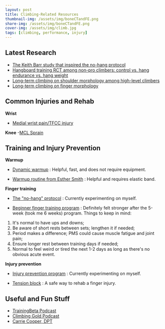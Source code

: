 ```yaml
---
layout: post
title: Climbing-Related Resources
thumbnail-img: /assets/img/boneCTandFE.png
share-img: /assets/img/boneCTandFE.png
cover-img: /assets/img/climb.jpg
tags: [climbing, performance, injury]
---
```


## Latest Research
- [The Keith Barr study that inspired the no-hang protocol](https://www.ncbi.nlm.nih.gov/pmc/articles/PMC5371618/)
- [Hangboard training RCT among non-pro climbers: control vs. hang endurance vs. hang weight](https://www.nature.com/articles/s41598-021-92898-2)
- [Long-term climbing on shoulder morphology among high-level climbers](https://www.sciencedirect.com/science/article/pii/S105827462100077X)
- [Long-term climbing on finger morphology](https://www.sciencedirect.com/science/article/pii/S1466853X21001528)

## Common Injuries and Rehab
**Wrist**
- [Medial wrist pain/TFCC injury](https://theclimbingdoctor.com/tfcc-injury-a-common-source-of-wrist-pain-in-climbers/)

**Knee**
-[MCL Sprain](https://drive.google.com/file/d/1u2UhO_jkI5y17dDsMjpDJqZih_Hp-cvM/view?usp=sharing)
## Training and Injury Prevention
**Warmup**
- [Dynamic warmup](https://www.youtube.com/watch?v=B86QxHCDiM0) : Helpful, fast, and does not require equipment.

- [Warmup routine from Esther Smith](https://www.youtube.com/watch?v=0-hs8b6vXOA) : Helpful and requires elastic band.

**Finger training**
- [The "no-hang" protocol](https://gripped.com/indoor-climbing/a-staggeringly-successful-new-hangboard-routine/) : Currently experimenting on myself.

- [Beginner finger training program](https://www.trainingbeta.com/beginner-finger-training-program/#:~:text=This%20program%20is%20for%20climbers,unique%20finger%20workouts%20every%20week) : Definitely felt stronger after the 5-week (took me 6 weeks) program. Things to keep in mind:
1. It's normal to have ups and downs;				
2. Be aware of short rests between sets; lengthen it if needed;				
3. Period makes a difference; PMS could cause muscle fatigue and joint pain;				
4. Ensure longer rest between training days if needed;				
5. Normal to feel weird or tired the next 1-2 days as long as there's no obvious acute event.		
		
**Injury prevention**
- [Injury prevention program](https://www.camp4humanperformance.com/blog-2/2021/12/16/c4hp-injury-prevention-program-ipp) : Currently experimenting on myself.

- [Tension block](https://www.youtube.com/watch?v=IUOm2IHylpA) : A safe way to rehab a finger injury.

## Useful and Fun Stuff
- [TrainingBeta Podcast](https://www.trainingbeta.com/trainingbeta-podcast/)
- [Climbing Gold Podcast](https://www.climbinggold.com/)
- [Carrie Cooper, DPT](https://www.carriecooperdpt.com/)